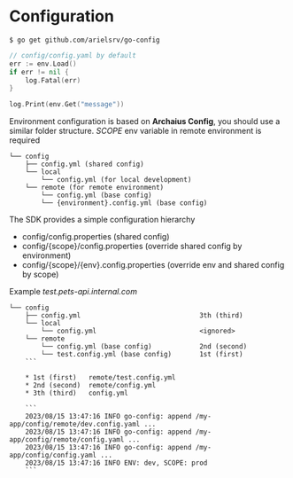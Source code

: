 # Configuration

```shell
$ go get github.com/arielsrv/go-config
```

```go
// config/config.yaml by default
err := env.Load()
if err != nil {
    log.Fatal(err)
}

log.Print(env.Get("message"))
```

Environment configuration is based on **Archaius Config**, you should use a similar folder
structure.
*SCOPE* env variable in remote environment is required

```
└── config
    ├── config.yml (shared config)
    └── local
        └── config.yml (for local development)
    └── remote (for remote environment)
        └── config.yml (base config)
        └── {environment}.config.yml (base config)
```

The SDK provides a simple configuration hierarchy

* config/config.properties (shared config)
* config/{scope}/config.properties (override shared config by environment)
* config/{scope}/{env}.config.properties (override env and shared config by scope)

Example *test.pets-api.internal.com*

```
└── config
    ├── config.yml                              3th (third)
    └── local
        └── config.yml                          <ignored>
    └── remote
        └── config.yml (base config)            2nd (second)
        └── test.config.yml (base config)       1st (first)
    ```

    * 1st (first)   remote/test.config.yml
    * 2nd (second)  remote/config.yml
    * 3th (third)   config.yml

    ```
    2023/08/15 13:47:16 INFO go-config: append /my-app/config/remote/dev.config.yaml ...
    2023/08/15 13:47:16 INFO go-config: append /my-app/config/remote/config.yaml ...
    2023/08/15 13:47:16 INFO go-config: append /my-app/config/config.yaml ...
    2023/08/15 13:47:16 INFO ENV: dev, SCOPE: prod
    ```
